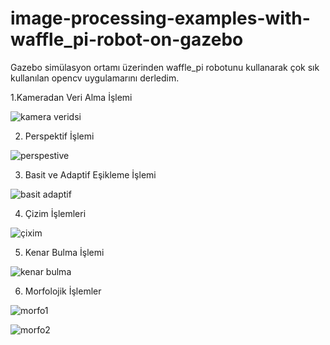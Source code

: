 # image-processing-examples-with-waffle_pi-robot-on-gazebo

Gazebo simülasyon ortamı üzerinden waffle_pi robotunu kullanarak çok sık kullanılan opencv uygulamarını derledim.



1.Kameradan Veri Alma İşlemi

![kamera veridsi](https://user-images.githubusercontent.com/62421679/174038838-8bc606f2-eb5b-42d8-961f-e90988b4ec78.png)


2. Perspektif İşlemi

![perspestive](https://user-images.githubusercontent.com/62421679/174038425-9a6d8503-6ab4-4428-a17d-9d6701be1386.png)


3. Basit ve Adaptif Eşikleme İşlemi

![basit adaptif](https://user-images.githubusercontent.com/62421679/174038584-d4740c3d-ebac-43fa-b9f5-8ca3adc30d3a.png)


4. Çizim İşlemleri

![çixim](https://user-images.githubusercontent.com/62421679/174038767-476221e0-23ca-4eac-962a-ce5a74a17897.png)


5. Kenar Bulma İşlemi

![kenar bulma](https://user-images.githubusercontent.com/62421679/174038928-42f3ed0d-d427-4dc5-a81e-de5a5267ef58.png)


6. Morfolojik İşlemler

![morfo1](https://user-images.githubusercontent.com/62421679/174039042-4602bd1f-fb7c-41b6-b36a-94e3221bf501.png)

![morfo2](https://user-images.githubusercontent.com/62421679/174039062-b8bde75d-4d49-480f-ada9-62dbcb1a9d07.png)
